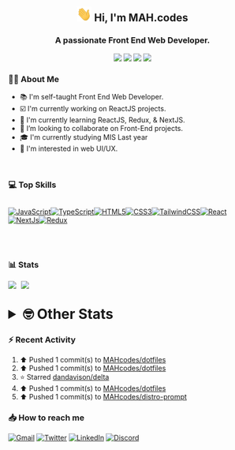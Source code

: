 <h2 align="center"><img src="./Hi.gif" width="30px" height="30px"> Hi, I'm MAH.codes</h2>

<h3 align="center">A passionate Front End Web Developer.</h3>

<div align="center">
  <a href="https://www.linux.org"><img src="https://img.shields.io/badge/OS-Linux-e06c75?style=for-the-badge&logoColor=7287fd&logo=linux&color=7287fd&labelColor=1E1E2E" /></a>
	<a href="https://archlinux.org"><img src="https://img.shields.io/badge/DISTRO-Arch-56b6c2?style=for-the-badge&logo=arch-linux&logoColor=7287fd&color=7287fd&labelColor=1E1E2E" /></a>
	<a href="https://dwm.suckless.org"><img src="https://img.shields.io/badge/WM-DWM-005577?style=for-the-badge&logo=dwm&color=7287fd&logoColor=7287fd&labelColor=1E1E2E" /></a>
	<a href="https://neovim.io"><img src="https://img.shields.io/badge/IDE-Neovim-98c379?style=for-the-badge&logo=neovim&color=7287fd&logoColor=7287fd&labelColor=1E1E2E" /></a>
</div>

### :man_technologist: About Me

- :books: I'm self-taught Front End Web Developer.
- :ballot_box_with_check: I'm currently working on ReactJS projects.
- :dart: I'm currently learning ReactJS, Redux, & NextJS.
- :eyes: I’m looking to collaborate on Front-End projects.
- :mortar_board: I'm currently studying MIS Last year
- :art: I'm interested in web UI/UX.

<br>

### :computer: Top Skills

<div style="display:flex;">

<a href="https://developer.mozilla.org/en-US/docs/Web/JavaScript" target="_blank" rel="noreferrer"><img
    src="https://raw.githubusercontent.com/danielcranney/readme-generator/main/public/icons/skills/javascript-colored.svg"
    width="36" height="36" alt="JavaScript" /></a><a href="https://www.typescriptlang.org/" target="_blank"
  rel="noreferrer"><img
    src="https://raw.githubusercontent.com/danielcranney/readme-generator/main/public/icons/skills/typescript-colored.svg"
    width="36" height="36" alt="TypeScript" /></a><a href="https://developer.mozilla.org/en-US/docs/Glossary/HTML5"
  target="_blank" rel="noreferrer"><img
    src="https://raw.githubusercontent.com/danielcranney/readme-generator/main/public/icons/skills/html5-colored.svg"
    width="36" height="36" alt="HTML5" /></a><a href="https://www.w3.org/TR/CSS/#css" target="_blank"
  rel="noreferrer"><img
    src="https://raw.githubusercontent.com/danielcranney/readme-generator/main/public/icons/skills/css3-colored.svg"
    width="36" height="36" alt="CSS3" /></a><a href="https://tailwindcss.com/" target="_blank" rel="noreferrer"><img
    src="https://raw.githubusercontent.com/danielcranney/readme-generator/main/public/icons/skills/tailwindcss-colored.svg"
    width="36" height="36" alt="TailwindCSS" /></a><a href="https://reactjs.org/" target="_blank" rel="noreferrer"><img
    src="https://raw.githubusercontent.com/danielcranney/readme-generator/main/public/icons/skills/react-colored.svg"
    width="36" height="36" alt="React" /></a><a href="https://nextjs.org/docs" target="_blank" rel="noreferrer"><img
    src="https://raw.githubusercontent.com/danielcranney/readme-generator/main/public/icons/skills/nextjs-colored.svg"
    width="36" height="36" alt="NextJs" /></a><a href="https://redux.js.org/" target="_blank" rel="noreferrer"><img
    src="https://raw.githubusercontent.com/danielcranney/readme-generator/main/public/icons/skills/redux-colored.svg"
    width="36" height="36" alt="Redux" /></a>

</div>

<br>
<br>

### :bar_chart: Stats

<img src="https://github-readme-stats.vercel.app/api?username=MAHcodes&show_icons=true&locale=en" width="49%" /><span style="display:inline-block;width:2%"></span><img src="https://github-readme-streak-stats.herokuapp.com/?user=MAHcodes&" width="49%" />

<br>

<details>
<summary style="font-size: 1.75rem; font-weight: bold;"><strong style="font-size: 1.75rem; font-weight: bold;"> 🤓 Other Stats </strong></summary>

<a href="https://www.github.com/mahcodes"><img src="https://komarev.com/ghpvc/?username=MAHcodes&style=for-the-badge" alt="MAHcodes github profile views" /></a>
<a href="https://wakatime.com/@44eeab2c-51f5-4574-a918-82e5b17d9c49"><img src="https://wakatime.com/badge/user/44eeab2c-51f5-4574-a918-82e5b17d9c49.svg?style=for-the-badge" alt="Total time coded since Jun 29 2022" /></a>

<!--START_SECTION:waka-->
![Lines of code](https://img.shields.io/badge/From%20Hello%20World%20I%27ve%20Written-2.8%20million%20lines%20of%20code-blue)

**🐱 My GitHub Data** 

> 📦 341.8 kB Used in GitHub's Storage 
 > 
> 🏆 555 Contributions in the Year 2023
 > 
> 💼 Opted to Hire
 > 
> 📜 32 Public Repositories 
 > 
> 🔑 8 Private Repositories 
 > 
**I'm a Night 🦉** 

```text
🌞 Morning                1120 commits        ████░░░░░░░░░░░░░░░░░░░░░   14.80 % 
🌆 Daytime                1186 commits        ████░░░░░░░░░░░░░░░░░░░░░   15.67 % 
🌃 Evening                2886 commits        ██████████░░░░░░░░░░░░░░░   38.13 % 
🌙 Night                  2376 commits        ████████░░░░░░░░░░░░░░░░░   31.40 % 
```
📅 **I'm Most Productive on Friday** 

```text
Monday                   875 commits         ███░░░░░░░░░░░░░░░░░░░░░░   11.56 % 
Tuesday                  953 commits         ███░░░░░░░░░░░░░░░░░░░░░░   12.59 % 
Wednesday                713 commits         ██░░░░░░░░░░░░░░░░░░░░░░░   09.42 % 
Thursday                 647 commits         ██░░░░░░░░░░░░░░░░░░░░░░░   08.55 % 
Friday                   2219 commits        ███████░░░░░░░░░░░░░░░░░░   29.32 % 
Saturday                 954 commits         ███░░░░░░░░░░░░░░░░░░░░░░   12.61 % 
Sunday                   1207 commits        ████░░░░░░░░░░░░░░░░░░░░░   15.95 % 
```


📊 **This Week I Spent My Time On** 

```text
🕑︎ Time Zone: Asia/Beirut

💬 Programming Languages: 
TypeScript               10 hrs 53 mins      ██████████████████░░░░░░░   72.74 % 
Markdown                 1 hr 42 mins        ███░░░░░░░░░░░░░░░░░░░░░░   11.35 % 
JavaScript               1 hr 10 mins        ██░░░░░░░░░░░░░░░░░░░░░░░   07.89 % 
CSS                      1 hr 3 mins         ██░░░░░░░░░░░░░░░░░░░░░░░   07.02 % 
conf                     5 mins              ░░░░░░░░░░░░░░░░░░░░░░░░░   00.61 % 

🔥 Editors: 
Neovim                   14 hrs 58 mins      █████████████████████████   100.00 % 

🐱‍💻 Projects: 
ublog                    13 hrs 50 mins      ███████████████████████░░   92.39 % 
blogstack                57 mins             ██░░░░░░░░░░░░░░░░░░░░░░░   06.40 % 
dotfiles                 6 mins              ░░░░░░░░░░░░░░░░░░░░░░░░░   00.69 % 
canadiansouq.com         1 min               ░░░░░░░░░░░░░░░░░░░░░░░░░   00.22 % 
vimwiki                  1 min               ░░░░░░░░░░░░░░░░░░░░░░░░░   00.12 % 

💻 Operating System: 
Linux                    14 hrs 58 mins      █████████████████████████   100.00 % 
```

**I Mostly Code in JavaScript** 

```text
JavaScript               15 repos            ██████████░░░░░░░░░░░░░░░   38.46 % 
TypeScript               7 repos             ████░░░░░░░░░░░░░░░░░░░░░   17.95 % 
HTML                     4 repos             ███░░░░░░░░░░░░░░░░░░░░░░   10.26 % 
CSS                      3 repos             ██░░░░░░░░░░░░░░░░░░░░░░░   07.69 % 
PHP                      2 repos             █░░░░░░░░░░░░░░░░░░░░░░░░   05.13 % 
```




 Last Updated on 18/03/2023 18:35:09 UTC
<!--END_SECTION:waka-->

</details>

### :zap: Recent Activity

<!--RECENT_ACTIVITY:start-->
1. ⬆️ Pushed 1 commit(s) to [MAHcodes/dotfiles](https://github.com/MAHcodes/dotfiles)<br>
2. ⬆️ Pushed 1 commit(s) to [MAHcodes/dotfiles](https://github.com/MAHcodes/dotfiles)<br>
3. ⭐ Starred [dandavison/delta](https://github.com/dandavison/delta)<br>
4. ⬆️ Pushed 1 commit(s) to [MAHcodes/dotfiles](https://github.com/MAHcodes/dotfiles)<br>
5. ⬆️ Pushed 1 commit(s) to [MAHcodes/distro-prompt](https://github.com/MAHcodes/distro-prompt)<br>
<!--RECENT_ACTIVITY:end-->

### :inbox_tray: How to reach me

[![Gmail](https://img.shields.io/badge/Gmail-D14836?style=for-the-badge&logo=gmail&logoColor=white)](mailto:mahdotcodes@gmail.com)
[![Twitter](https://img.shields.io/badge/Twitter-1DA1F2?style=for-the-badge&logo=twitter&logoColor=white)](https://twitter.com/MAHcodes)
[![LinkedIn](https://img.shields.io/badge/LinkedIn-0077B5?style=for-the-badge&logo=linkedin&logoColor=white)](https://www.linkedin.com/in/mah-codes-66b0671b7/)
[![Discord](https://img.shields.io/badge/Discord-7289DA?style=for-the-badge&logo=discord&logoColor=white)](https://discord.com/users/404595695195258880)

